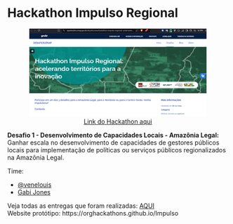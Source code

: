 # Hackathon Impulso Regional

<p align="center">
<img src="hackathon.png" alt="imagem do site" width="80%"></br>
  <a href="https://appdesafios.enap.gov.br/desafio/view/hackathon-impulso-regional:-acelerando-territorios-para-a-inovacao" target="_blank">Link do Hackathon aqui</a>
</p>
<p>
<b>Desafio 1 - Desenvolvimento de Capacidades Locais - Amazônia Legal:</b> Ganhar escala no desenvolvimento de capacidades de gestores públicos locais para implementação de políticas ou serviços públicos regionalizados na Amazônia Legal. </p>
Time: 
<ul>
  <li><a href="https://github.com/venelouis">@venelouis<a/></li>
  <li><a href="https://github.com/Gabi-7020">Gabi Jones</a></li>
</ul>
Veja todas as entregas que foram realizadas: <a href="/entregas/"><buttom type="button">AQUI</button></a> <br>
Website protótipo: https://orghackathons.github.io/Impulso

